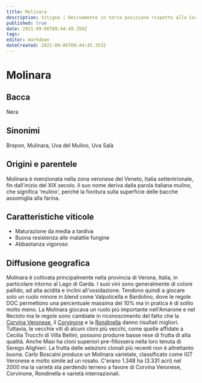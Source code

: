 ```yaml
---
title: Molinara
description: Vitigno | Decisamente in terza posizione rispetto alla Corvina Veronese e alla Rondinella nei vini della Valpolicella
published: true
date: 2021-09-06T09:44:49.356Z
tags: 
editor: markdown
dateCreated: 2021-09-06T09:44:45.353Z
---
```


# Molinara

## Bacca
Nera
## Sinonimi
Brepon, Mulinara, Uva del Mulino, Uva Salà

## Origini e parentele
Molinara è menzionata nella zona veronese del Veneto, Italia settentrionale, fin dall'inizio del XIX secolo. Il suo nome deriva dalla parola italiana mulino, che significa 'mulino', perché la fioritura sulla superficie delle bacche assomiglia alla farina.

## Caratteristiche viticole
- Maturazione da media a tardiva
- Buona resistenza alle malattie fungine 
- Abbastanza vigoroso

## Diffusione geografica
Molinara è coltivata principalmente nella provincia di Verona, Italia, in particolare intorno al Lago di Garda. I suoi vini sono generalmente di colore pallido, ad alta acidità e inclini all'ossidazione. Tendono quindi a giocare solo un ruolo minore in blend come Valpolicella e Bardolino, dove le regole DOC permettono una percentuale massima del 10% ma in pratica è di solito molto meno. La Molinara giocava un ruolo più importante nell'Amarone e nel Recioto ma le regole sono cambiate in riconoscimento del fatto che la [Corvina Veronese](/vitigni/Italia/corvina-veronese), il [Corvinone](/vitigni/Italia/corvinone) e la [Rondinella](/vitigni/Italia/rondinella) danno risultati migliori. Tuttavia, le vecchie viti di alcuni cloni più vecchi, come quelle affidate a Cecilia Trucchi di Villa Bellini, possono produrre basse rese di frutta di alta qualità. Anche Masi ha cloni superiori pre-fillossera nella loro tenuta di Serego Alighieri. La frutta delle selezioni clonali più recenti non è altrettanto buona. Carlo Boscaini produce un Molinara varietale, classificato come IGT Veronese e molto simile ad un rosato. C'erano 1.348 ha (3.331 acri) nel 2000 ma la varietà sta perdendo terreno a favore di Corvina Veronese, Corvinone, Rondinella e varietà internazionali.